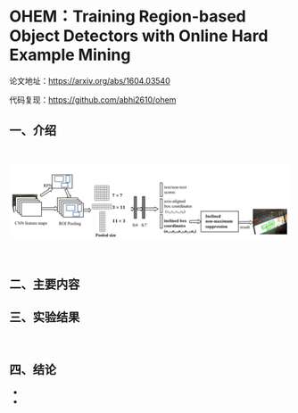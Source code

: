 # **OHEM：Training Region-based Object Detectors with Online Hard Example Mining**

论文地址：<https://arxiv.org/abs/1604.03540>

代码复现：<https://github.com/abhi2610/ohem>



## 一、介绍

&emsp;&emsp;

![这里随便写文字](https://github.com/clw5180/CV_Paper/blob/master/res/R2CNN/1.png)

&emsp;&emsp;



## 二、主要内容





## 三、实验结果

&emsp;&emsp;



## 四、结论

* 
* 
